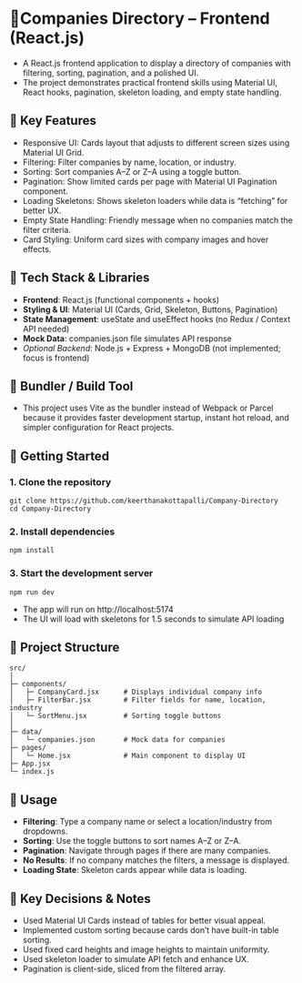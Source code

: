 # 🏢Companies Directory – Frontend (React.js)

- A React.js frontend application to display a directory of companies with filtering, sorting, pagination, and a polished UI. 
- The project demonstrates practical frontend skills using Material UI, React hooks, pagination, skeleton loading, and empty state handling.

## 🔹 Key Features

- Responsive UI: Cards layout that adjusts to different screen sizes using Material UI Grid.
- Filtering: Filter companies by name, location, or industry.
- Sorting: Sort companies A–Z or Z–A using a toggle button.
- Pagination: Show limited cards per page with Material UI Pagination component.
- Loading Skeletons: Shows skeleton loaders while data is “fetching” for better UX.
- Empty State Handling: Friendly message when no companies match the filter criteria.
- Card Styling: Uniform card sizes with company images and hover effects.

## 🔹 Tech Stack & Libraries

- **Frontend**: React.js (functional components + hooks)
- **Styling & UI**: Material UI (Cards, Grid, Skeleton, Buttons, Pagination)
- **State Management**: useState and useEffect hooks (no Redux / Context API needed)
- **Mock Data**: companies.json file simulates API response
- *Optional Backend*: Node.js + Express + MongoDB (not implemented; focus is frontend)

## 🔹 Bundler / Build Tool

- This project uses Vite as the bundler instead of Webpack or Parcel because it provides faster development startup, instant hot reload, and simpler configuration for React projects.


## 🔹 Getting Started

### 1. Clone the repository
    git clone https://github.com/keerthanakottapalli/Company-Directory
    cd Company-Directory

### 2. Install dependencies
    npm install

### 3. Start the development server
    npm run dev

- The app will run on http://localhost:5174
- The UI will load with skeletons for 1.5 seconds to simulate API loading


## 🔹 Project Structure

    src/
    │
    ├─ components/
    │   ├─ CompanyCard.jsx      # Displays individual company info
    │   ├─ FilterBar.jsx        # Filter fields for name, location, industry
    │   └─ SortMenu.jsx         # Sorting toggle buttons
    │
    ├─ data/
    │   └─ companies.json       # Mock data for companies
    ├─ pages/
    │   └─ Home.jsx             # Main component to display UI
    ├─ App.jsx
    └─ index.js

## 🔹 Usage

- **Filtering**: Type a company name or select a location/industry from dropdowns.
- **Sorting**: Use the toggle buttons to sort names A–Z or Z–A.
- **Pagination**: Navigate through pages if there are many companies.
- **No Results**: If no company matches the filters, a message is displayed.
- **Loading State**: Skeleton cards appear while data is loading.


## 🔹 Key Decisions & Notes

- Used Material UI Cards instead of tables for better visual appeal.
- Implemented custom sorting because cards don’t have built-in table sorting.
- Used fixed card heights and image heights to maintain uniformity.
- Used skeleton loader to simulate API fetch and enhance UX.
- Pagination is client-side, sliced from the filtered array.